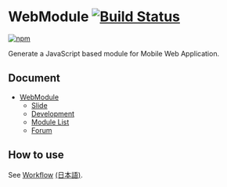# WebModule [![Build Status](https://travis-ci.org/uupaa/WebModule.png)](http://travis-ci.org/uupaa/WebModule)

[![npm](https://nodei.co/npm/webmodule.png?downloads=true&stars=true)](https://nodei.co/npm/webmodule/)

Generate a JavaScript based module for Mobile Web Application.

## Document

- [WebModule](https://github.com/uupaa/WebModule/wiki/WebModule)
    - [Slide](http://uupaa.github.io/Slide/slide/WebModule/index.html)
    - [Development](https://github.com/uupaa/WebModule/wiki/Development)
    - [Module List](https://github.com/uupaa/WebModule/wiki/List)
    - [Forum](https://groups.google.com/forum/#!forum/webmoduledev)

## How to use

See [Workflow](https://github.com/uupaa/WebModule/wiki/Workflow) [(日本語)](https://github.com/uupaa/WebModule/wiki/Workflow_ja).

